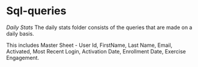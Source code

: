 Sql-queries
=================
*Daily Stats*
The daily stats folder consists of the queries that are made on a daily basis. 

This includes
Master Sheet - User Id, FirstName, Last Name, Email, Activated, Most Recent Login, Activation Date, Enrollment Date, Exercise Engagement. 

